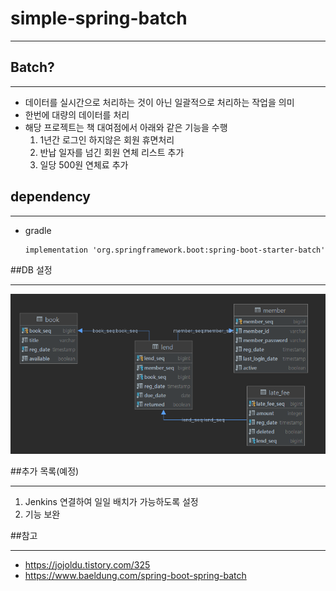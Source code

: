 simple-spring-batch 
=============
------------

## Batch?

-----
* 데이터를 실시간으로 처리하는 것이 아닌 일괄적으로 처리하는 작업을 의미
* 한번에 대량의 데이터를 처리
* 해당 프로젝트는 책 대여점에서 아래와 같은 기능을 수행
    1.  1년간 로그인 하지않은 회원 휴면처리   
    2. 반납 일자를 넘긴 회원 연체 리스트 추가
    3. 일당 500원 연체료 추가



## dependency

-----
* gradle

      implementation 'org.springframework.boot:spring-boot-starter-batch'

 


##DB 설정

-----
![img.png](img.png)

##추가 목록(예정)

-----
1. Jenkins 연결하여 일일 배치가 가능하도록 설정
2. 기능 보완

##참고

-----

* https://jojoldu.tistory.com/325
* https://www.baeldung.com/spring-boot-spring-batch